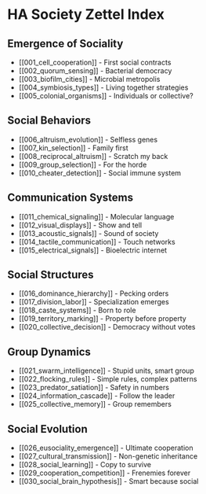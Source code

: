 # HA Society Zettel Index

## Emergence of Sociality
- [[001_cell_cooperation]] - First social contracts
- [[002_quorum_sensing]] - Bacterial democracy
- [[003_biofilm_cities]] - Microbial metropolis
- [[004_symbiosis_types]] - Living together strategies
- [[005_colonial_organisms]] - Individuals or collective?

## Social Behaviors
- [[006_altruism_evolution]] - Selfless genes
- [[007_kin_selection]] - Family first
- [[008_reciprocal_altruism]] - Scratch my back
- [[009_group_selection]] - For the horde
- [[010_cheater_detection]] - Social immune system

## Communication Systems
- [[011_chemical_signaling]] - Molecular language
- [[012_visual_displays]] - Show and tell
- [[013_acoustic_signals]] - Sound of society
- [[014_tactile_communication]] - Touch networks
- [[015_electrical_signals]] - Bioelectric internet

## Social Structures
- [[016_dominance_hierarchy]] - Pecking orders
- [[017_division_labor]] - Specialization emerges
- [[018_caste_systems]] - Born to role
- [[019_territory_marking]] - Property before property
- [[020_collective_decision]] - Democracy without votes

## Group Dynamics
- [[021_swarm_intelligence]] - Stupid units, smart group
- [[022_flocking_rules]] - Simple rules, complex patterns
- [[023_predator_satiation]] - Safety in numbers
- [[024_information_cascade]] - Follow the leader
- [[025_collective_memory]] - Group remembers

## Social Evolution
- [[026_eusociality_emergence]] - Ultimate cooperation
- [[027_cultural_transmission]] - Non-genetic inheritance
- [[028_social_learning]] - Copy to survive
- [[029_cooperation_competition]] - Frenemies forever
- [[030_social_brain_hypothesis]] - Smart because social